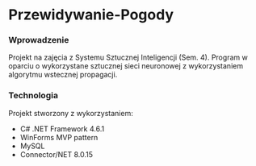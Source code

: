 # Przewidywanie-Pogody
### Wprowadzenie
Projekt na zajęcia z Systemu Sztucznej Inteligencji (Sem. 4).
Program w oparciu o wykorzystane sztucznej sieci neuronowej z wykorzystaniem algorytmu wstecznej propagacji.
### Technologia
Projekt stworzony z wykorzystaniem:
- C# .NET Framework 4.6.1
- WinForms MVP pattern
- MySQL
- Connector/NET 8.0.15
